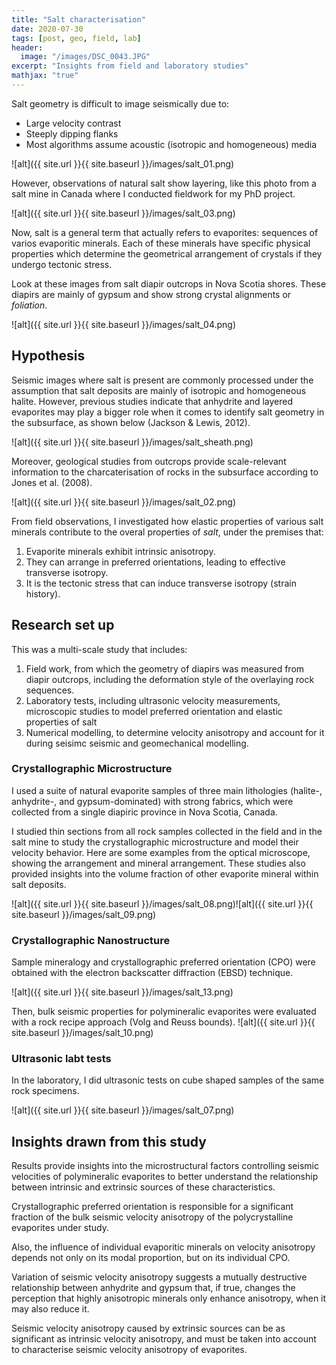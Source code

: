 ```yaml
---
title: "Salt characterisation"
date: 2020-07-30
tags: [post, geo, field, lab]
header:
  image: "/images/DSC_0043.JPG"
excerpt: "Insights from field and laboratory studies"
mathjax: "true"
---
```


Salt geometry is difficult to image seismically due to:

- Large velocity contrast 
- Steeply dipping  flanks 
- Most algorithms assume acoustic (isotropic and homogeneous) media

![alt]({{ site.url }}{{ site.baseurl }}/images/salt_01.png)

However, observations of natural salt show layering, like this photo from a salt mine in Canada where I conducted fieldwork for my PhD project. 

![alt]({{ site.url }}{{ site.baseurl }}/images/salt_03.png)

Now, salt is a general term that actually refers to evaporites: sequences of varios evaporitic minerals. Each of these minerals have specific physical properties which determine the geometrical arrangement of crystals if they undergo tectonic stress. 

Look at these images from salt diapir outcrops in Nova Scotia shores. These diapirs are mainly of gypsum and show strong crystal alignments or *foliation*.

![alt]({{ site.url }}{{ site.baseurl }}/images/salt_04.png)


## Hypothesis

Seismic images where salt is present are commonly processed under the assumption that salt deposits are mainly of isotropic and homogeneous halite. However, previous studies indicate that anhydrite and layered evaporites may play a bigger role when it comes to identify salt geometry in the subsurface, as shown below (Jackson & Lewis, 2012).

![alt]({{ site.url }}{{ site.baseurl }}/images/salt_sheath.png)

Moreover, geological studies from outcrops provide scale-relevant information to the charcaterisation of rocks in the subsurface according to Jones et al. (2008).

![alt]({{ site.url }}{{ site.baseurl }}/images/salt_02.png)

From field observations, I investigated how elastic properties of various salt minerals contribute to the overal properties of *salt*, under the premises that: 

1. Evaporite minerals exhibit intrinsic anisotropy.
2. They can arrange in preferred orientations, leading to effective transverse isotropy.
3. It is the tectonic stress that can induce transverse isotropy (strain history).

## Research set up

This was a multi-scale study that includes:
1. Field work, from which the geometry of diapirs was measured from diapir outcrops, including the deformation style of the overlaying rock sequences.
2. Laboratory tests, including ultrasonic velocity measurements, microscopic studies to model preferred orientation and elastic properties of salt 
3. Numerical modelling, to determine velocity anisotropy and account for it during seisimc seismic and geomechanical modelling.

### Crystallographic Microstructure

I used a suite of natural evaporite samples of three main lithologies (halite-, anhydrite-, and gypsum-dominated) with strong fabrics, which were collected from a single diapiric province in Nova Scotia, Canada. 

I studied thin sections from all rock samples collected in the field and in the salt mine to study the crystallographic microstructure and model their velocity behavior. Here are some examples from the optical microscope, showing the arrangement and mineral arrangement. These studies also provided insights into the volume fraction of other evaporite mineral within salt deposits.

![alt]({{ site.url }}{{ site.baseurl }}/images/salt_08.png)![alt]({{ site.url }}{{ site.baseurl }}/images/salt_09.png)

### Crystallographic Nanostructure

Sample mineralogy and crystallographic preferred orientation (CPO) were obtained with the electron backscatter diffraction (EBSD) technique.

![alt]({{ site.url }}{{ site.baseurl }}/images/salt_13.png)

Then, bulk seismic properties for polymineralic evaporites were evaluated with a rock recipe approach (Volg and Reuss bounds).
![alt]({{ site.url }}{{ site.baseurl }}/images/salt_10.png)

### Ultrasonic labt tests
In the laboratory, I did ultrasonic tests on cube shaped samples of the same rock specimens. 

![alt]({{ site.url }}{{ site.baseurl }}/images/salt_07.png)

## Insights drawn from this study

Results provide insights into the microstructural factors controlling seismic velocities of polymineralic evaporites to better understand the relationship between intrinsic and extrinsic sources of these characteristics.

Crystallographic preferred orientation is responsible for a significant fraction of the bulk seismic velocity anisotropy of the polycrystalline evaporites under study. 

Also, the influence of individual evaporitic minerals on velocity anisotropy depends not only on its modal proportion, but on its individual CPO. 

Variation of seismic velocity anisotropy suggests a mutually destructive relationship between anhydrite and gypsum that, if true, changes the perception that highly anisotropic minerals only enhance anisotropy, when it may also reduce it.

Seismic velocity anisotropy caused by extrinsic sources can be as significant as intrinsic velocity anisotropy, and must be taken into account to characterise seismic velocity anisotropy of evaporites.

